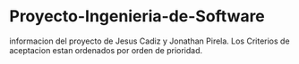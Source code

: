 # Proyecto-Ingenieria-de-Software
informacion del proyecto de Jesus Cadiz y Jonathan Pirela.
Los Criterios de aceptacion estan ordenados por orden de prioridad.
